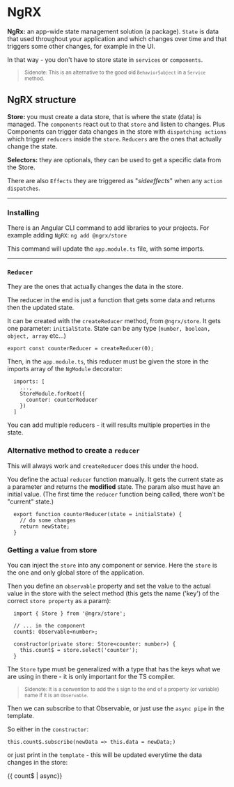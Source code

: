 # NgRX

**NgRx:** an app-wide state management solution (a package). `State` is data that used throughout your application and which changes over time and that triggers some other changes, for example in the UI.

In that way - you don't have to store state in `services` or `components`.

> <small> Sidenote: This is an alternative to the good old `BehaviorSubject` in a `Service` method.</small>

## NgRX structure

**Store:** you must create a data store, that is where the state (data) is managed. The `components` react out to that `store` and listen to changes.
Plus Components can trigger data changes in the store with `dispatching actions` which trigger `reducers` inside the `store`. `Reducers` are the ones that actually change the state.

**Selectors:** they are optionals, they can be used to get a specific data from the Store.

There are also `Effects` they are triggered as "_sideeffects_" when any `action dispatches`.

---

### Installing

There is an Angular CLI command to add libraries to your projects. For example adding `NgRX`:
`ng add @ngrx/store`

This command will update the `app.module.ts` file, with some imports.

---

### `Reducer`

They are the ones that actually changes the data in the store.

The reducer in the end is just a function that gets some data and returns then the updated state.

It can be created with the `createReducer` method, from `@ngrx/store`. It gets one parameter: `initialState`. State can be any type (`number, boolean, object, array` etc...)

```
export const counterReducer = createReducer(0);
```

Then, in the `app.module.ts`, this reducer must be given the store in the imports array of the `NgModule` decorator:

```
  imports: [
    ...,
    StoreModule.forRoot({
      counter: counterReducer
    })
  ]
```

You can add multiple reducers - it will results multiple properties in the state.

### Alternative method to create a `reducer`

This will always work and `createReducer` does this under the hood.

You define the actual `reducer` function manually. It gets the current state as a parameter and returns the **modified** state. The param also must have an initial value. (The first time the `reducer` function being called, there won't be "current" state.)

```
  export function counterReducer(state = initialState) {
    // do some changes
    return newState;
  }
```

### Getting a value from store

You can inject the `store` into any component or service. Here the `store` is the one and only global store of the application.

Then you define an `observable` property and set the value to the actual value in the store with the select method (this gets the name ('key') of the correct `store property` as a param):

```
  import { Store } from '@ngrx/store';

  // ... in the component
  count$: Observable<number>;

  constructor(private store: Store<counter: number>) {
    this.count$ = store.select('counter');
  }
```

The `Store` type must be generalized with a type that has the keys what we are using in there - it is only important for the TS compiler.

> <small>Sidenote: It is a convention to add the `$` sign to the end of a property (or variable) name if it is an `Observable`.</small>

Then we can subscribe to that Observable, or just use the `async pipe` in the template.

So either in the `constructor`:

`this.count$.subscribe(newData => this.data = newData;)`

or just print in the `template` - this will be updated everytime the data changes in the store:

{{ count$ | async}}
